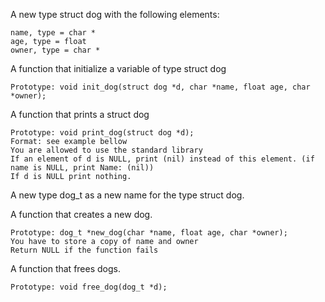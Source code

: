 A new type struct dog with the following elements:

    name, type = char *
    age, type = float
    owner, type = char *

A function that initialize a variable of type struct dog

    Prototype: void init_dog(struct dog *d, char *name, float age, char *owner);

A function that prints a struct dog

    Prototype: void print_dog(struct dog *d);
    Format: see example bellow
    You are allowed to use the standard library
    If an element of d is NULL, print (nil) instead of this element. (if name is NULL, print Name: (nil))
    If d is NULL print nothing.

A new type dog_t as a new name for the type struct dog.

A function that creates a new dog.

    Prototype: dog_t *new_dog(char *name, float age, char *owner);
    You have to store a copy of name and owner
    Return NULL if the function fails

A function that frees dogs.

    Prototype: void free_dog(dog_t *d);


